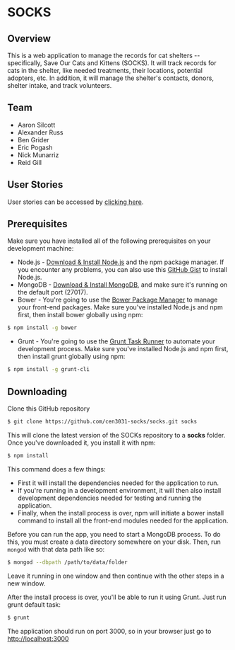# SOCKS

## Overview

This is a web application to manage the records for cat shelters -- specifically, Save Our
Cats and Kittens (SOCKS). It will track records for cats in the shelter, like needed
treatments, their locations, potential adopters, etc. In addition, it will manage the
shelter's contacts, donors, shelter intake, and track volunteers. 

## Team

* Aaron Silcott
* Alexander Russ
* Ben Grider
* Eric Pogash
* Nick Munarriz
* Reid Gill

## User Stories
User stories can be accessed by [clicking here](https://trello.com/b/dIzqURUh/user-stories).

## Prerequisites
Make sure you have installed all of the following prerequisites on your development machine:
* Node.js - [Download & Install Node.js](http://www.nodejs.org/download/) and the npm package manager. If you encounter any problems, you can also use this [GitHub Gist](https://gist.github.com/isaacs/579814) to install Node.js.
* MongoDB - [Download & Install MongoDB](http://www.mongodb.org/downloads), and make sure it's running on the default port (27017).
* Bower - You're going to use the [Bower Package Manager](http://bower.io/) to manage your front-end packages. Make sure you've installed Node.js and npm first, then install bower globally using npm:

```bash
$ npm install -g bower
```

* Grunt - You're going to use the [Grunt Task Runner](http://gruntjs.com/) to automate your development process. Make sure you've installed Node.js and npm first, then install grunt globally using npm:

```bash
$ npm install -g grunt-cli
```

## Downloading
Clone this GitHub repository

```bash
$ git clone https://github.com/cen3031-socks/socks.git socks
```

This will clone the latest version of the SOCKs repository to a **socks** folder. Once
you've downloaded it, you install it with npm: 

```bash
$ npm install
```

This command does a few things:
* First it will install the dependencies needed for the application to run.
* If you're running in a development environment, it will then also install development dependencies needed for testing and running the application.
* Finally, when the install process is over, npm will initiate a bower install command to install all the front-end modules needed for the application.

Before you can run the app, you need to start a MongoDB process. To do this, you must
create a data directory somewhere on your disk. Then, run `mongod` with that data path
like so:

```bash
$ mongod --dbpath /path/to/data/folder
```

Leave it running in one window and then continue with the other steps in a new window.

After the install process is over, you'll be able to run it using Grunt. Just run grunt default task:

```bash
$ grunt
```

The application should run on port 3000, so in your browser just go to [http://localhost:3000](http://localhost:3000)


